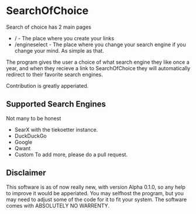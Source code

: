 # SearchOfChoice
Search of choice has 2 main pages
* / - The place where you create your links
* /engineselect - The place where you change your search engine if you change your mind.
As simple as that.

The program gives the user a choice of what search engine they like once a year, and when they recieve a link to SearchOfChoice they will automatically redirect to their favorite search engines.

Contribution is greatly apperiated.

## Supported Search Engines
Not many to be honest
* SearX with the tiekoetter instance.
* DuckDuckGo
* Google
* Qwant
* Custom
To add more, please do a pull request.

## Disclaimer
This software is as of now really new, with version Alpha 0.1.0, so any help to improve it would be apperiated. You may selfhost the program, but you may need to adjust some of the code for it to fit your system. The software comes with ABSOLUTELY NO WARRENTY.